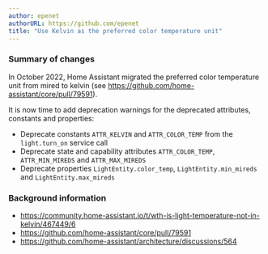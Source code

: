 ```yaml
---
author: epenet
authorURL: https://github.com/epenet
title: "Use Kelvin as the preferred color temperature unit"
---
```


### Summary of changes

In October 2022, Home Assistant migrated the preferred color temperature unit from mired to kelvin (see https://github.com/home-assistant/core/pull/79591).

It is now time to add deprecation warnings for the deprecated attributes, constants and properties:
* Deprecate constants `ATTR_KELVIN` and `ATTR_COLOR_TEMP` from the `light.turn_on` service call
* Deprecate state and capability attributes `ATTR_COLOR_TEMP`, `ATTR_MIN_MIREDS` and `ATTR_MAX_MIREDS`
* Deprecate properties `LightEntity.color_temp`, `LightEntity.min_mireds` and `LightEntity.max_mireds`

### Background information
- https://community.home-assistant.io/t/wth-is-light-temperature-not-in-kelvin/467449/6
- https://github.com/home-assistant/core/pull/79591
- https://github.com/home-assistant/architecture/discussions/564
